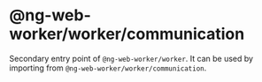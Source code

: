 # @ng-web-worker/worker/communication

Secondary entry point of `@ng-web-worker/worker`. It can be used by importing from `@ng-web-worker/worker/communication`.

